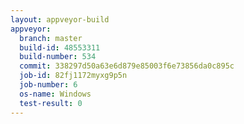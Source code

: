 ```yaml
---
layout: appveyor-build
appveyor:
  branch: master
  build-id: 48553311
  build-number: 534
  commit: 338297d50a63e6d879e85003f6e73856da0c895c
  job-id: 82fj1172myxg9p5n
  job-number: 6
  os-name: Windows
  test-result: 0
---
```

